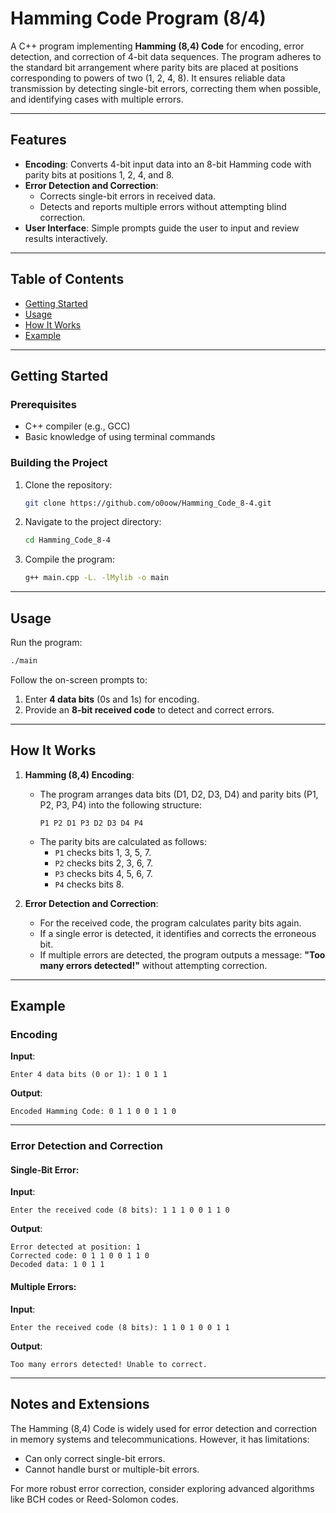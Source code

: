 # Hamming Code Program (8/4)

A C++ program implementing **Hamming (8,4) Code** for encoding, error detection, and correction of 4-bit data sequences. The program adheres to the standard bit arrangement where parity bits are placed at positions corresponding to powers of two (1, 2, 4, 8). It ensures reliable data transmission by detecting single-bit errors, correcting them when possible, and identifying cases with multiple errors.

---

## Features

- **Encoding**: Converts 4-bit input data into an 8-bit Hamming code with parity bits at positions 1, 2, 4, and 8.
- **Error Detection and Correction**:
  - Corrects single-bit errors in received data.
  - Detects and reports multiple errors without attempting blind correction.
- **User Interface**: Simple prompts guide the user to input and review results interactively.

---

## Table of Contents

- [Getting Started](#getting-started)
- [Usage](#usage)
- [How It Works](#how-it-works)
- [Example](#example)

---

## Getting Started

### Prerequisites
- C++ compiler (e.g., GCC)
- Basic knowledge of using terminal commands

### Building the Project
1. Clone the repository:
   ```bash
   git clone https://github.com/o0oow/Hamming_Code_8-4.git
   ```
2. Navigate to the project directory:
   ```bash
   cd Hamming_Code_8-4
   ```
3. Compile the program:
   ```bash
   g++ main.cpp -L. -lMylib -o main
   ```

---

## Usage

Run the program:
```bash
./main
```

Follow the on-screen prompts to:
1. Enter **4 data bits** (0s and 1s) for encoding.
2. Provide an **8-bit received code** to detect and correct errors.

---

## How It Works

1. **Hamming (8,4) Encoding**:
   - The program arranges data bits (D1, D2, D3, D4) and parity bits (P1, P2, P3, P4) into the following structure:
     ```
     P1 P2 D1 P3 D2 D3 D4 P4
     ```
   - The parity bits are calculated as follows:
     - `P1` checks bits 1, 3, 5, 7.
     - `P2` checks bits 2, 3, 6, 7.
     - `P3` checks bits 4, 5, 6, 7.
     - `P4` checks bits 8.

2. **Error Detection and Correction**:
   - For the received code, the program calculates parity bits again.
   - If a single error is detected, it identifies and corrects the erroneous bit.
   - If multiple errors are detected, the program outputs a message: **"Too many errors detected!"** without attempting correction.

---

## Example

### Encoding

**Input**:  
```
Enter 4 data bits (0 or 1): 1 0 1 1
```

**Output**:  
```
Encoded Hamming Code: 0 1 1 0 0 1 1 0
```

---

### Error Detection and Correction

#### Single-Bit Error:
**Input**:  
```
Enter the received code (8 bits): 1 1 1 0 0 1 1 0
```

**Output**:  
```
Error detected at position: 1
Corrected code: 0 1 1 0 0 1 1 0
Decoded data: 1 0 1 1
```

#### Multiple Errors:
**Input**:  
```
Enter the received code (8 bits): 1 1 0 1 0 0 1 1
```

**Output**:  
```
Too many errors detected! Unable to correct.
```

---

## Notes and Extensions

The Hamming (8,4) Code is widely used for error detection and correction in memory systems and telecommunications. However, it has limitations:
- Can only correct single-bit errors.
- Cannot handle burst or multiple-bit errors.

For more robust error correction, consider exploring advanced algorithms like BCH codes or Reed-Solomon codes.
